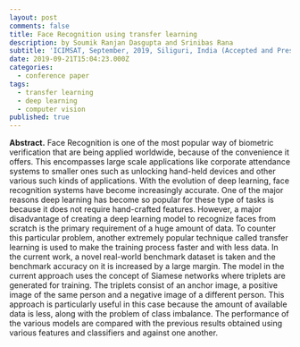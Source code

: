 ```yaml
---
layout: post
comments: false
title: Face Recognition using transfer learning
description: by Soumik Ranjan Dasgupta and Srinibas Rana
subtitle: 'ICIMSAT, September, 2019, Siliguri, India (Accepted and Presented)'
date: 2019-09-21T15:04:23.000Z
categories:
  - conference paper
tags:
  - transfer learning
  - deep learning
  - computer vision
published: true
---
```


**Abstract.** Face Recognition is one of the most popular way of biometric verification that are being applied worldwide, because of the convenience it offers. This encompasses large scale applications like corporate attendance systems to smaller ones such as unlocking hand-held devices and other various such kinds of applications. With the evolution of deep learning, face recognition systems have become increasingly accurate. One of the major reasons deep learning has become so popular for these type of tasks is because it does not require hand-crafted features. However, a major disadvantage of creating a deep learning model to recognize faces from scratch is the primary requirement of a huge amount of data. To counter this particular problem, another extremely popular technique called transfer learning is used to make the training process faster and with less data. In the current work, a novel real-world benchmark dataset is taken and the benchmark accuracy on it is increased by a large margin. The model in the current approach uses the concept of Siamese networks where triplets are generated for training. The triplets consist of an anchor image, a positive image of the same person and a negative image of a different person. This approach is particularly useful in this case because the amount of available data is less, along with the problem of class imbalance. The performance of the various models are compared with the previous results obtained using various features and classifiers and against one another.
